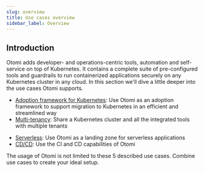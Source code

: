 ```yaml
---
slug: overview
title: Use cases overview
sidebar_label: Overview
---
```


## Introduction

Otomi adds developer- and operations-centric tools, automation and self-service on top of Kubernetes. It contains a complete suite of pre-configured tools and guardrails to run containerized applications securely on any Kubernetes cluster in any cloud. In this section we'll dive a little deeper into the use cases Otomi supports.

- [Adoption framework for Kubernetes](adoption-framework.md): Use Otomi as an adoption framework to support migration to Kubernetes in an efficient and streamlined way
- [Multi-tenancy](multi-tenancy.md): Share a Kubernetes cluster and all the integrated tools with multiple tenants
<!-- - [Multi-cluster observability](multi-cluster.md): Create a multi-cluster setup with central observability -->
<!-- - [Kubernetes at the Edge](edge.md): Run multiple Kubernetes clusters in different regions using different cloud providers -->
- [Serverless](serverless.md): Use Otomi as a landing zone for serverless applications
- [CD/CD](ci-cd.md): Use the CI and CD capabilities of Otomi

The usage of Otomi is not limited to these 5 described use cases. Combine use cases to create your ideal setup.

